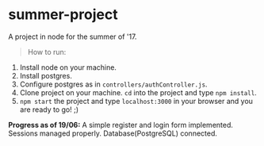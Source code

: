# summer-project

A project in node for the summer of '17.

> How to run:
1. Install node on your machine.
2. Install postgres.
3. Configure postgres as in `controllers/authController.js`.
4. Clone project on your machine.  `cd` into the project and type `npm install`.
5. `npm start` the project and type `localhost:3000` in your browser and you are ready to go! ;)


**Progress as of 19/06:** A simple register and login form implemented. Sessions managed properly. Database(PostgreSQL) connected.
